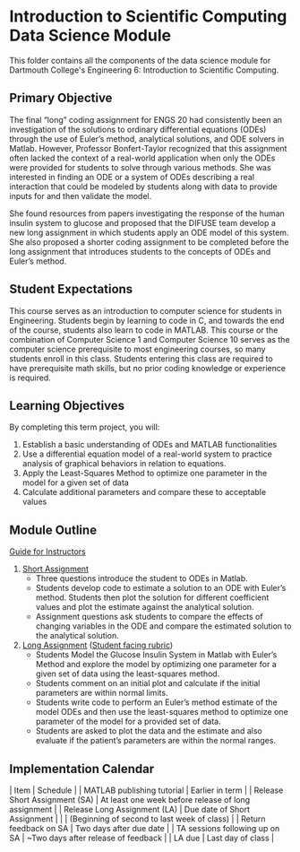 # Introduction to Scientific Computing Data Science Module

This folder contains all the components of the data science module for Dartmouth College's Engineering 6: Introduction to Scientific Computing.

## Primary Objective

The final “long” coding assignment for ENGS 20 had consistently been an investigation of the solutions to ordinary differential equations (ODEs) through the use of Euler’s method, analytical solutions, and ODE solvers in Matlab. However, Professor Bonfert-Taylor recognized that this assignment often lacked the context of a real-world application when only the ODEs were provided for students to solve through various methods. She was interested in finding an ODE or a system of ODEs describing a real interaction that could be modeled by students along with data to provide inputs for and then validate the model.

She found resources from papers investigating the response of the human insulin system to glucose and proposed that the DIFUSE team develop a new long assignment in which students apply an ODE model of this system. She also proposed a shorter coding assignment to be completed before the long assignment that introduces students to the concepts of ODEs and Euler’s method.

## Student Expectations

This course serves as an introduction to computer science for students in Engineering. Students begin by learning to code in C, and towards the end of the course, students also learn to code in MATLAB. This course or the combination of Computer Science 1 and Computer Science 10 serves as the computer science prerequisite to most engineering courses, so many students enroll in this class. Students entering this class are required to have prerequisite math skills, but no prior coding knowledge or experience is required.


## Learning Objectives 
By completing this term project, you will:
1. Establish a basic understanding of ODEs and MATLAB functionalities
2. Use a differential equation model of a real-world system to practice analysis of graphical behaviors in relation to equations.
3. Apply the Least-Squares Method to optimize one parameter in the model for a given set of data
4. Calculate additional parameters and compare these to acceptable values


## Module Outline
[Guide for Instructors](https://github.com/difuse-dartmouth/21X_ENGS20/blob/6e9df446b205300b61e5de6e0a6af273df913e05/completed_module/public/logistics/Instructor%E2%80%99s%20Guide.pdf)

1. [Short Assignment](https://github.com/difuse-dartmouth/21X_ENGS20/blob/6e9df446b205300b61e5de6e0a6af273df913e05/completed_module/public/components/short%20assignment/short_assignment_student_instructions.pdf)
    - Three questions introduce the student to ODEs in Matlab.
    - Students develop code to estimate a solution to an ODE with Euler’s method. Students then plot the solution for different coefficient values and plot the estimate against the analytical solution.
    - Assignment questions ask students to compare the effects of changing variables in the ODE and compare the estimated solution to the analytical solution.
2. [Long Assignment](https://github.com/difuse-dartmouth/21X_ENGS20/blob/6e9df446b205300b61e5de6e0a6af273df913e05/completed_module/public/components/long%20assignment/Long%20Assignment%20(Glucose-Insulin%20through%20Diff%20Equations).pdf) ([Student facing rubric](https://github.com/difuse-dartmouth/21X_ENGS20/blob/6e9df446b205300b61e5de6e0a6af273df913e05/completed_module/public/components/long%20assignment/Student%20Facing%20LA3%20Rubric.pdf))
    - Students Model the Glucose Insulin System in Matlab with Euler’s Method and explore the model by optimizing one parameter for a given set of data using the least-squares method.
    - Students comment on an initial plot and calculate if the initial parameters are within normal limits.
    - Students write code to perform an Euler’s method estimate of the model ODEs and then use the least-squares method to optimize one parameter of the model for a provided set of data.
    - Students are asked to plot the data and the estimate and also evaluate if the patient’s parameters are within the normal ranges.

## Implementation Calendar

| Item                            | Schedule                                            |
| MATLAB publishing tutorial      | Earlier in term                                     |
| Release Short Assignment (SA)   | At least one week before release of long assignment |
| Release Long Assignment  (LA)   | Due date of Short Assignment                        |
|                                 | (Beginning of second to last week of class)         |
| Return feedback on SA           | Two days after due date                             |
| TA sessions following up on SA  | ~Two days after release of feedback                 |
| LA due                          | Last day of class                                   | 
